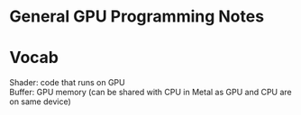 # General GPU Programming Notes

# Vocab
Shader: code that runs on GPU  
Buffer: GPU memory (can be shared with CPU in Metal as GPU and CPU are on same device)  